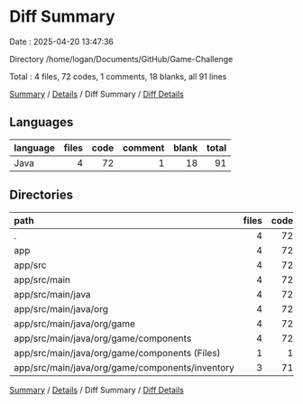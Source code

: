 # Diff Summary

Date : 2025-04-20 13:47:36

Directory /home/logan/Documents/GitHub/Game-Challenge

Total : 4 files,  72 codes, 1 comments, 18 blanks, all 91 lines

[Summary](results.md) / [Details](details.md) / Diff Summary / [Diff Details](diff-details.md)

## Languages
| language | files | code | comment | blank | total |
| :--- | ---: | ---: | ---: | ---: | ---: |
| Java | 4 | 72 | 1 | 18 | 91 |

## Directories
| path | files | code | comment | blank | total |
| :--- | ---: | ---: | ---: | ---: | ---: |
| . | 4 | 72 | 1 | 18 | 91 |
| app | 4 | 72 | 1 | 18 | 91 |
| app/src | 4 | 72 | 1 | 18 | 91 |
| app/src/main | 4 | 72 | 1 | 18 | 91 |
| app/src/main/java | 4 | 72 | 1 | 18 | 91 |
| app/src/main/java/org | 4 | 72 | 1 | 18 | 91 |
| app/src/main/java/org/game | 4 | 72 | 1 | 18 | 91 |
| app/src/main/java/org/game/components | 4 | 72 | 1 | 18 | 91 |
| app/src/main/java/org/game/components (Files) | 1 | 1 | 0 | 0 | 1 |
| app/src/main/java/org/game/components/inventory | 3 | 71 | 1 | 18 | 90 |

[Summary](results.md) / [Details](details.md) / Diff Summary / [Diff Details](diff-details.md)